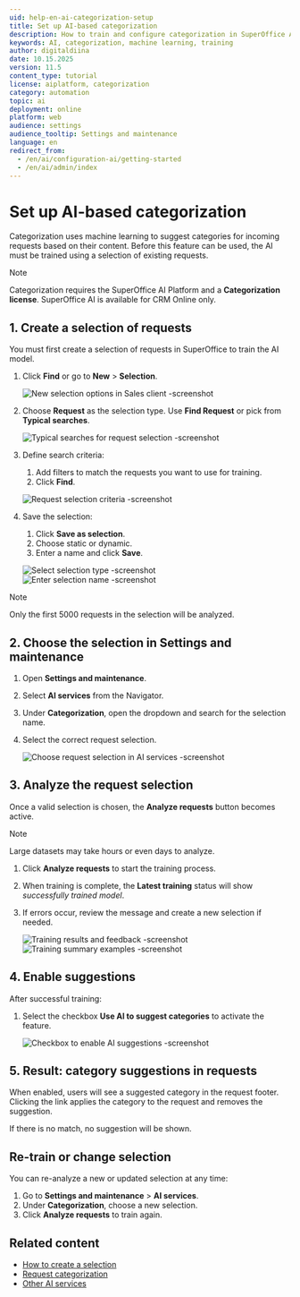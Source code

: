 ```yaml
---
uid: help-en-ai-categorization-setup
title: Set up AI-based categorization
description: How to train and configure categorization in SuperOffice AI
keywords: AI, categorization, machine learning, training
author: digitaldiina
date: 10.15.2025
version: 11.5
content_type: tutorial
license: aiplatform, categorization
category: automation
topic: ai
deployment: online
platform: web
audience: settings
audience_tooltip: Settings and maintenance
language: en
redirect_from: 
  - /en/ai/configuration-ai/getting-started
  - /en/ai/admin/index
---
```


# Set up AI-based categorization

Categorization uses machine learning to suggest categories for incoming requests based on their content. Before this feature can be used, the AI must be trained using a selection of existing requests.

> [!NOTE]
> Categorization requires the SuperOffice AI Platform and a **Categorization license**. SuperOffice AI is available for CRM Online only.

## 1. Create a selection of requests

You must first create a selection of requests in SuperOffice to train the AI model.

1. Click <i class="ph ph-list-magnifying-glass" aria-label="Find icon"></i> **Find** or go to **New** > **Selection**.

    ![New selection options in Sales client -screenshot][img1]

1. Choose **Request** as the selection type. Use **Find Request** or pick from **Typical searches**.

    ![Typical searches for request selection -screenshot][img2]

1. Define search criteria:
    1. Add filters to match the requests you want to use for training.
    2. Click **Find**.

    ![Request selection criteria -screenshot][img3]

1. Save the selection:
    1. Click **Save as selection**.
    2. Choose static or dynamic.
    3. Enter a name and click **Save**.

    ![Select selection type -screenshot][img4]
    ![Enter selection name -screenshot][img5]

> [!NOTE]
> Only the first 5000 requests in the selection will be analyzed.

## 2. Choose the selection in Settings and maintenance

1. Open **Settings and maintenance**.
1. Select **AI services** from the Navigator.
1. Under **Categorization**, open the dropdown and search for the selection name.
1. Select the correct request selection.

    ![Choose request selection in AI services -screenshot][img6]

## 3. Analyze the request selection

Once a valid selection is chosen, the **Analyze requests** button becomes active.

> [!NOTE]
> Large datasets may take hours or even days to analyze.

1. Click **Analyze requests** to start the training process.
1. When training is complete, the **Latest training** status will show *successfully trained model*.
1. If errors occur, review the message and create a new selection if needed.

    ![Training results and feedback -screenshot][img7]
    ![Training summary examples -screenshot][img8]

## 4. Enable suggestions

After successful training:

1. Select the checkbox **Use AI to suggest categories** to activate the feature.

    ![Checkbox to enable AI suggestions -screenshot][img9]

## 5. Result: category suggestions in requests

When enabled, users will see a suggested category in the request footer. Clicking the link applies the category to the request and removes the suggestion.

If there is no match, no suggestion will be shown.

## Re-train or change selection

You can re-analyze a new or updated selection at any time:

1. Go to **Settings and maintenance** > **AI services**.
1. Under **Categorization**, choose a new selection.
1. Click **Analyze requests** to train again.

## Related content

* [How to create a selection][1]
* [Request categorization][2]
* [Other AI services][3]

<!-- Referenced links -->
[1]: ../../search-options/selection/learn/create.md
[2]: ../learn/categorization.md
[3]: ../learn/index.md

<!-- Referenced images -->
[img1]: ../../../media/loc/en/search-options/choose-new-selection.png
[img2]: ../../../media/loc/en/search-options/typical-request-searches.png
[img3]: ../../../media/loc/en/ai/find-request-search-criteria.png
[img4]: ../../../media/loc/en/ai/select-selection-type-dialog.png
[img5]: ../../../media/loc/en/ai/name-selection-input.png
[img6]: ../../../media/loc/en/ai/select-category-menu.png
[img7]: ../../../media/loc/en/ai/categorization-analysis.png
[img8]: ../../../media/loc/en/ai/categorization-summary.png
[img9]: ../../../media/loc/en/ai/use-ai-suggested-categories-checkbox.png
